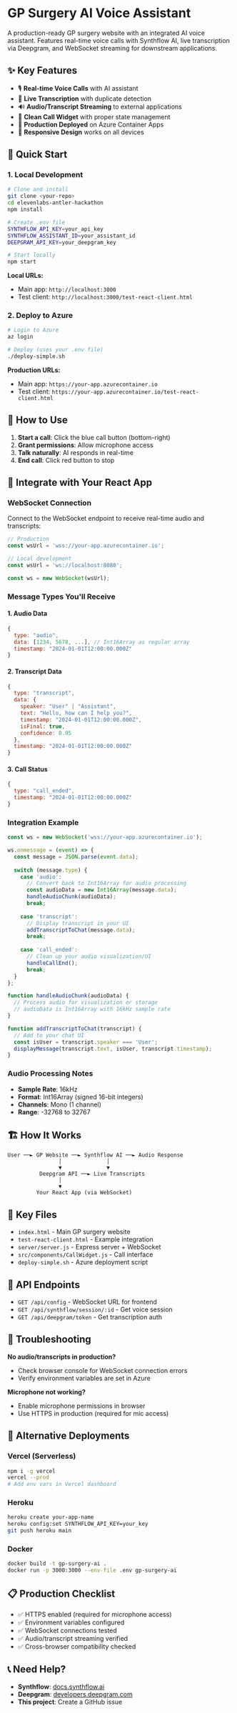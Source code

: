 # GP Surgery AI Voice Assistant

A production-ready GP surgery website with an integrated AI voice assistant. Features real-time voice calls with Synthflow AI, live transcription via Deepgram, and WebSocket streaming for downstream applications.

## ✨ Key Features

- 🎙️ **Real-time Voice Calls** with AI assistant
- 📝 **Live Transcription** with duplicate detection  
- 🔊 **Audio/Transcript Streaming** to external applications
- 💬 **Clean Call Widget** with proper state management
- 🚀 **Production Deployed** on Azure Container Apps
- 📱 **Responsive Design** works on all devices

## 🚀 Quick Start

### 1. Local Development
```bash
# Clone and install
git clone <your-repo>
cd elevenlabs-antler-hackathon
npm install

# Create .env file
SYNTHFLOW_API_KEY=your_api_key
SYNTHFLOW_ASSISTANT_ID=your_assistant_id  
DEEPGRAM_API_KEY=your_deepgram_key

# Start locally
npm start
```

**Local URLs:**
- Main app: `http://localhost:3000`
- Test client: `http://localhost:3000/test-react-client.html`

### 2. Deploy to Azure
```bash
# Login to Azure
az login

# Deploy (uses your .env file)
./deploy-simple.sh
```

**Production URLs:**
- Main app: `https://your-app.azurecontainer.io`
- Test client: `https://your-app.azurecontainer.io/test-react-client.html`

## 📱 How to Use

1. **Start a call**: Click the blue call button (bottom-right)
2. **Grant permissions**: Allow microphone access  
3. **Talk naturally**: AI responds in real-time
4. **End call**: Click red button to stop

## 🔌 Integrate with Your React App

### WebSocket Connection
Connect to the WebSocket endpoint to receive real-time audio and transcripts:

```javascript
// Production
const wsUrl = 'wss://your-app.azurecontainer.io';

// Local development  
const wsUrl = 'ws://localhost:8080';

const ws = new WebSocket(wsUrl);
```

### Message Types You'll Receive

#### 1. Audio Data
```javascript
{
  type: "audio",
  data: [1234, 5678, ...], // Int16Array as regular array
  timestamp: "2024-01-01T12:00:00.000Z"
}
```

#### 2. Transcript Data
```javascript  
{
  type: "transcript", 
  data: {
    speaker: "User" | "Assistant",
    text: "Hello, how can I help you?",
    timestamp: "2024-01-01T12:00:00.000Z",
    isFinal: true,
    confidence: 0.95
  },
  timestamp: "2024-01-01T12:00:00.000Z"
}
```

#### 3. Call Status
```javascript
{
  type: "call_ended",
  timestamp: "2024-01-01T12:00:00.000Z"
}
```

### Integration Example

```javascript
const ws = new WebSocket('wss://your-app.azurecontainer.io');

ws.onmessage = (event) => {
  const message = JSON.parse(event.data);
  
  switch (message.type) {
    case 'audio':
      // Convert back to Int16Array for audio processing
      const audioData = new Int16Array(message.data);
      handleAudioChunk(audioData);
      break;
      
    case 'transcript':
      // Display transcript in your UI
      addTranscriptToChat(message.data);
      break;
      
    case 'call_ended':
      // Clean up your audio visualization/UI
      handleCallEnd();
      break;
  }
};

function handleAudioChunk(audioData) {
  // Process audio for visualization or storage
  // audioData is Int16Array with 16kHz sample rate
}

function addTranscriptToChat(transcript) {
  // Add to your chat UI
  const isUser = transcript.speaker === 'User';
  displayMessage(transcript.text, isUser, transcript.timestamp);
}
```

### Audio Processing Notes
- **Sample Rate**: 16kHz  
- **Format**: Int16Array (signed 16-bit integers)
- **Channels**: Mono (1 channel)
- **Range**: -32768 to 32767

## 🏗️ How It Works

```
User ──► GP Website ──► Synthflow AI ──► Audio Response
                │              │
                ▼              ▼
          Deepgram API ──► Live Transcripts
                │
                ▼
         Your React App (via WebSocket)
```

## 📁 Key Files

- `index.html` - Main GP surgery website
- `test-react-client.html` - Example integration 
- `server/server.js` - Express server + WebSocket
- `src/components/CallWidget.js` - Call interface
- `deploy-simple.sh` - Azure deployment script

## 🔧 API Endpoints

- `GET /api/config` - WebSocket URL for frontend
- `GET /api/synthflow/session/:id` - Get voice session
- `GET /api/deepgram/token` - Get transcription auth

## 🐛 Troubleshooting

**No audio/transcripts in production?**
- Check browser console for WebSocket connection errors
- Verify environment variables are set in Azure

**Microphone not working?**
- Enable microphone permissions in browser  
- Use HTTPS in production (required for mic access)

## 🚢 Alternative Deployments

### Vercel (Serverless)
```bash
npm i -g vercel
vercel --prod
# Add env vars in Vercel dashboard
```

### Heroku
```bash  
heroku create your-app-name
heroku config:set SYNTHFLOW_API_KEY=your_key
git push heroku main
```

### Docker
```bash
docker build -t gp-surgery-ai .
docker run -p 3000:3000 --env-file .env gp-surgery-ai
```

## 📋 Production Checklist

- ✅ HTTPS enabled (required for microphone access)
- ✅ Environment variables configured  
- ✅ WebSocket connections tested
- ✅ Audio/transcript streaming verified
- ✅ Cross-browser compatibility checked

## 📞 Need Help?

- **Synthflow**: [docs.synthflow.ai](https://docs.synthflow.ai)  
- **Deepgram**: [developers.deepgram.com](https://developers.deepgram.com)
- **This project**: Create a GitHub issue